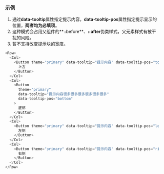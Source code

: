 ### 示例

1. 通过**data-tooltip**属性指定提示内容，**data-tooltip-pos**属性指定提示显示的位置，**两者均为必填项**。
2. 这种模式会占用父组件的**::before**、**::after**伪类样式，父元素样式有被干扰的风险。
3. 暂不支持改变提示块的宽度。

```js
<Row>
  <Col>
    <Button theme="primary" data-tooltip="提示内容" data-tooltip-pos="top">
      上方
    </Button>
  </Col>
  <Col>
    <Button
      theme="primary"
      data-tooltip="提示内容很多很多很多很多很多很多"
      data-tooltip-pos="bottom"
    >
      底部
    </Button>
  </Col>
  <Col>
    <Button theme="primary" data-tooltip="提示内容" data-tooltip-pos="left">
      左侧
    </Button>
  </Col>
  <Col>
    <Button theme="primary" data-tooltip="提示内容" data-tooltip-pos="right">
      右侧
    </Button>
  </Col>
</Row>
```
